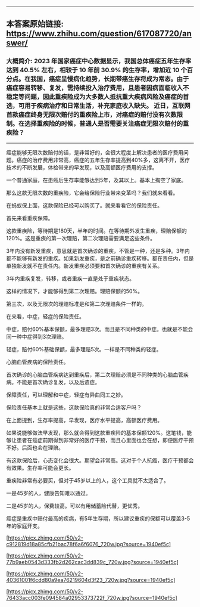 ----------------------------------------
## 本答案原始链接: https://www.zhihu.com/question/617087720/answer/
### 大概简介: 2023 年国家癌症中心数据显示，我国总体癌症五年生存率达到 40.5% 左右，相较于 10 年前 30.9% 的生存率，增加近 10 个百分点。在我国，癌症呈慢病化趋势，长期带癌生存将成为常态。由于癌症容易转移、复发，需持续投入治疗费用，且患者因病面临收入不稳定等问题，因此重疾险成为大多数人抵抗重大疾病风险及癌症的首选，可用于疾病治疗和日常生活，补充家庭收入缺失。 近日，互联网首款癌症终身无限次赔付的重疾险上市，对癌症的赔付没有次数限制。在选择重疾险的时候，普通人是否需要关注癌症无限次赔付的重疾险？
----------------------------------------
癌症能够无限次数赔付的话，是非常好的，会很大程度上解决患者的医疗费用问题。癌症的治疗费用非常高，癌症的五年生存率提高到40%多，这离不开，医疗技术的不断发展，体检带来的早发现，以及高额医疗费用的支撑。

一个普通家庭，在患癌后生存率能够达到5年，及其以上。基本上掏空了家底。

那么这款无限次数的重疾险，它会给保险行业带来变革吗？我们就来看看。

在蚂蚁保上面，这款保险已经可以购买了。就来看看它的保险责任。


首先来看重疾保障。

这款重疾险，等待期是180天，半年的时间。在等待期外发生重疾，理赔保额的120%。这是重疾的第一次理赔，第二次理赔需要满足这些条件。

3年内没有新发重疾，意思就是首次确诊的重疾，不管是一种，还是多种。3年内都不能够有新发的重疾。如果新发重疾，是之前确诊重疾转移。都在责任内，但是单独新发就不在责任内。新发重疾必须要和首次确诊的重疾有关系。

3年内重疾复发，转移，或者重疾一直是处于重疾状态。

这样的情况下，才能够得到第二次理赔。理赔保额的50%。

第三次，以及无限次的理赔标准是和第二次理赔条件一样的。


在来看，中症，轻症的保险责任。

中症，赔付60%基本保额，最多理赔3次。而且是不同种类的中症。也就是不能会同一种中症得到3次理赔。

轻症，赔付60%基础保额，最多理赔5次。一样是不同种类的轻症。


心脑血管疾病的保险责任。

首次确诊的心脑血管疾病达到重疾后，第二次理赔必须是不同种类的心脑血管疾病。不能是首次确诊复发，以及后遗症。

保障责任，可以理解和中症，轻症有异曲同工之妙。

保险责任基本上就是这些，这款保险真的非常合适客户吗？

在上面提到，生存率提高，早发现，医疗水平提高，高额医疗费用。

如果说能够做法早发现，那么就会得到这款重疾险的基本保额120%。这笔钱，能够让患者在癌症前期得到非常好的医疗干预，而且心里面也会在想，即便医疗干预不好。后面也会在理赔。

有这款保险后，心态变化会很大。期望会非常高。这对于个人抗癌，医疗干预都会有效果。生存率可能会更长。





重疾险非常有必要买，但对于45岁以上的人，这个工具就不太适合了。

一是45岁的人，健康告知难以通过。

二是45岁的人，保费较高。可以有用储蓄险代替，更优秀。

癌症是重疾中赔付最高的疾病，有5年生存期，所以建议重疾的保额可以覆盖3-5年的家庭开支。

[https://picx.zhimg.com/50/v2-c912819d18a85cfb21bac78f6a6f6076_720w.jpg?source=1940ef5c]




[https://picx.zhimg.com/50/v2-77b9aeb0543d333fb2d262cac3dd839c_720w.jpg?source=1940ef5c]




[https://picx.zhimg.com/50/v2-40361001f6cdd80a9ea76219604d3f23_720w.jpg?source=1940ef5c]




[https://picx.zhimg.com/50/v2-76433acc003fe094584a02953373722f_720w.jpg?source=1940ef5c]

